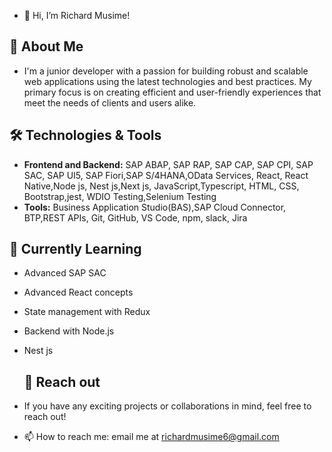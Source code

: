 - 👋 Hi, I’m Richard Musime!

 ## 🚀 About Me
-  I'm a junior developer with a passion for building robust and scalable web applications using the latest technologies and best practices. My primary focus is on creating efficient and user-friendly experiences that 
   meet the needs of clients and users alike.

## 🛠️ Technologies & Tools
- **Frontend and Backend:** SAP ABAP, SAP RAP, SAP CAP, SAP CPI, SAP SAC, SAP UI5, SAP Fiori,SAP S/4HANA,OData Services, React, React Native,Node js, Nest js,Next js, JavaScript,Typescript, HTML, CSS, Bootstrap,jest, WDIO Testing,Selenium Testing
- **Tools:** Business Application Studio(BAS),SAP Cloud Connector, BTP,REST APIs, Git, GitHub, VS Code, npm, slack, Jira

## 🌱 Currently Learning
- Advanced SAP SAC
- Advanced React concepts
- State management with Redux
- Backend with Node.js
- Nest js

  ## 💞️ Reach out
-  If you have any exciting projects or collaborations in mind, feel free to reach out!
- 📫 How to reach me: email me at richardmusime6@gmail.com

  
<img src="https://komarev.com/ghpvc/?username=Richard&style=flat-square&color=blue" alt=""/>






